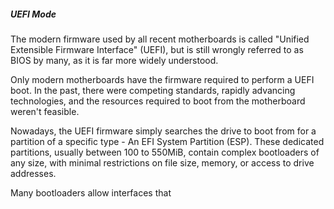 ##### UEFI Mode

The modern firmware used by all recent motherboards is called "Unified Extensible Firmware Interface" (UEFI), but is still wrongly referred to as BIOS by many, as it is far more widely understood.

Only modern motherboards have the firmware required to perform a UEFI boot. In the past, there were competing standards, rapidly advancing technologies, and the resources required to boot from the motherboard weren't feasible.

Nowadays, the UEFI firmware simply searches the drive to boot from for a partition of a specific type - An EFI System Partition (ESP). These dedicated partitions, usually between 100 to 550MiB, contain complex bootloaders of any size, with minimal restrictions on file size, memory, or access to drive addresses.

Many bootloaders allow interfaces that 
